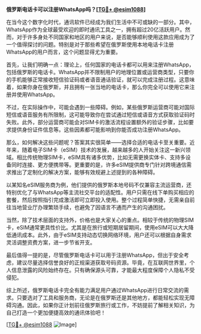 **俄罗斯电话卡可以注册WhatsApp吗？[[TG💪+ @esim1088](https://t.me/s/esim1088)]**

在当今这个数字化时代，通讯软件已经成为我们生活中不可或缺的一部分。其中，WhatsApp作为全球最受欢迎的即时通讯工具之一，拥有超过20亿活跃用户。然而，对于许多身处不同国家和地区的用户来说，是否能够顺利使用这款应用成为了一个值得探讨的问题。特别是对于那些希望在俄罗斯使用本地电话卡注册WhatsApp的用户而言，这个问题显得尤为重要。

首先，让我们明确一点：理论上，任何国家的电话卡都可以用来注册WhatsApp，包括俄罗斯的电话卡。WhatsApp并不限制用户的地理位置或运营商类型，只要你的手机能够正常接收短信验证码或者语音通话验证，就可以完成注册过程。这意味着，如果你身在俄罗斯，并且拥有一张当地的电话卡，那么你完全可以使用它来注册并使用WhatsApp。

不过，在实际操作中，可能会遇到一些障碍。例如，某些俄罗斯运营商可能对国际短信或语音服务有所限制，这可能导致你在尝试通过短信或语音方式获取验证码时失败。此外，部分运营商可能会对SIM卡的激活流程设置额外的验证步骤，比如要求提供身份证件信息等。这些因素都可能影响到你能否成功注册WhatsApp。

那么，如何解决这些问题呢？答案其实很简单——选择合适的电话卡至关重要。近年来，随着电子SIM卡（eSIM）技术的发展，越来越多的人开始关注这一新兴领域。相比传统物理SIM卡，eSIM具有诸多优势，比如无需更换实体卡、支持多设备同时连接、更方便携带等。更重要的是，许多eSIM提供商专门针对跨境通信需求推出了定制化的解决方案，能够有效规避上述提到的各种障碍。

以某知名eSIM服务商为例，他们提供的俄罗斯本地号码不仅兼容主流运营商，还特别优化了与WhatsApp等主流社交平台的适配性。用户只需在线下单购买相应的套餐，然后按照指引完成激活即可立即投入使用。整个过程简单快捷，无需亲自前往当地营业厅办理繁琐手续，也避免了因语言不通而产生的沟通困扰。

当然，除了技术层面的支持外，价格也是大家关心的重点。相较于传统的物理SIM卡，eSIM通常更具性价比。尤其是在旅行或短期居留期间，使用eSIM可以大大降低通讯成本。此外，由于eSIM支持动态切换网络环境，用户还可以根据自身需求灵活调整资费方案，进一步节省开支。

最后值得一提的是，尽管俄罗斯电话卡可以用于注册WhatsApp，但出于安全考虑，建议尽量选择信誉良好的正规渠道获取号码资源。毕竟，在互联网世界里，个人信息泄露的风险始终存在。只有确保源头可靠，才能最大程度保障个人隐私不受侵犯。

综上所述，俄罗斯电话卡完全有能力满足用户通过WhatsApp进行日常交流的需求。只要选对了工具和服务商，无论是在俄罗斯还是其他地方，都能轻松实现无障碍沟通。因此，如果你正计划前往俄罗斯旅行或工作，不妨提前了解相关知识，为自己打造一个更加便捷高效的通讯体验吧！

[[TG💪+ @esim1088](https://t.me/s/esim1088) ![Image](https://i.postimg.cc/4NQfJmqS/Snipaste-2025-05-13-00-14-12.png)]